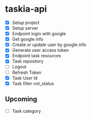 # taskia-api

- [x] Setup project
- [x] Setup server
- [x] Endpoint login with google
- [x] Get google info
- [x] Create or update user by google info
- [x] Generate user access token
- [x] Endpoint task resources
- [x] Task repository
- [ ] Logout
- [ ] Refresh Token
- [x] Task User Id
- [x] Task filter not_status

## Upcoming

- [ ] Task category
